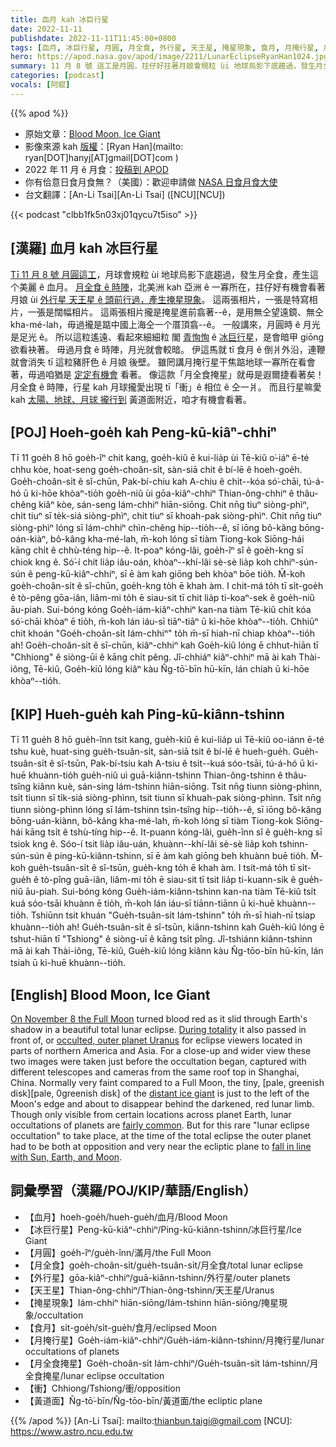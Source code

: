 ```yaml
---
title: 血月 kah 冰巨行星
date: 2022-11-11
publishdate: 2022-11-11T11:45:00+0800
tags: [血月, 冰巨行星, 月圓, 月全食, 外行星, 天王星, 掩星現象, 食月, 月掩行星, 月全食掩星, 衝, 黃道面]
hero: https://apod.nasa.gov/apod/image/2211/LunarEclipseRyanHan1024.jpg
summary: 11 月 8 號 這工是月圓，拄仔好拄著月娘會規粒 ùi 地球烏影下底趨過，發生月全食，產生這个美麗 ê 血月。
categories: [podcast]
vocals: [阿錕]
---
```


{{% apod %}}

- 原始文章：[Blood Moon, Ice Giant](https://apod.nasa.gov/apod/ap221111.html)
- 影像來源 kah [版權][copyright]：[Ryan Han](mailto: ryan[DOT]hanyj[AT]gmail[DOT]com )
- 2022 年 11 月 ê 月食：[投稿到 APOD](https://www.facebook.com/media/set/?set=a.154926410569278&type=3)
- 你有佮意日食月食無？（美國）：歡迎申請做 [NASA 日食月食大使](https://astrosociety.org/education-outreach/amateur-astronomers/eclipse-ambassadors/program.html)
- 台文翻譯：[An-Li Tsai][An-Li Tsai] ([NCU][NCU])

{{< podcast "clbb1fk5n03xj01qycu7t5iso" >}}

## [漢羅] 血月 kah 冰巨行星
[Tī 11 月 8 號 月圓這工][On November 8 the Full Moon]，月球會規粒 ùi 地球烏影下底趨過，發生月全食，產生這个美麗 ê 血月。
[月全食 ê 時陣][During totality]，北美洲 kah 亞洲 ê 一寡所在，拄仔好有機會看著月娘 ùi [外行星 天王星 ê 頭前行過，產生掩星現象][occulted, outer planet Uranus]。
這兩張相片，一張是特寫相片，一張是闊幅相片。
這兩張相片攏是掩星進前翕著--ê，是用無仝望遠鏡、無仝 kha-mé-lah，毋過攏是踮中國上海仝一个厝頂翕--ê。
一般講來，月圓時 ê 月光是足光 ê。
所以這粒遙遠、看起來細細粒 閣 [青恂恂][pale, greenish disk] ê [冰巨行星][distant ice giant]，是會暗甲 giōng 欲看袂著。
毋過月食 ê 時陣，月光就會較暗。
伊這馬就 tī 食月 ê 倒爿外沿，連鞭就會消失 tī 這粒豬肝色 ê 月娘 後壁。
雖罔講月掩行星干焦踮地球一寡所在看會著，毋過咱猶是 [定定有機會][fairly common] 看著。
像這款「月全食掩星」就毋是遐爾捷看著矣！
月全食 ê 時陣，行星 kah 月球攏愛出現 tī「衝」ê 相位 ê 仝一爿。
而且行星嘛愛 kah [太陽、地球、月球 攏行到][fall in line with Sun, Earth, and Moon] 黃道面附近，咱才有機會看著。

## [POJ] Hoeh-goe̍h kah Peng-kū-kiâⁿ-chhiⁿ
Tī 11 goe̍h 8 hō goe̍h-îⁿ chit kang, goe̍h-kiû ē kui-lia̍p ùi Tē-kiû o͘-iáⁿ ē-té chhu kòe, hoat-seng goe̍h-choân-si̍t, sàn-siā chit ê bí-lē ê hoeh-goe̍h.
Goe̍h-choân-si̍t ê sî-chūn, Pak-bí-chiu kah A-chiu ê chi̍t--kóa só͘-chāi, tú-á-hó ū ki-hōe khòaⁿ-tio̍h goe̍h-niû ùi gōa-kiâⁿ-chhiⁿ Thian-ông-chhiⁿ ê thâu-chêng kiâⁿ kòe, sán-seng Iám-chhiⁿ hiān-siōng.
Chit nn̄g tiuⁿ siòng-phìⁿ, chi̍t tiuⁿ sī te̍k-siá siòng-phìⁿ, chit tiuⁿ sī khoah-pak siòng-phìⁿ.
Chit nn̄g tiuⁿ siòng-phìⁿ lóng sī Iám-chhiⁿ chìn-chêng hip--tio̍h--ê, sī iōng bô-kâng bōng-oán-kiàⁿ, bô-kâng kha-mé-lah, m̄-koh lóng sī tiàm Tiong-kok Siōng-hái kāng chi̍t ê chhù-téng hip--ê.
It-poaⁿ kóng-lâi, goe̍h-îⁿ sî ê goe̍h-kng sī chiok kng ê.
Só͘-í chit lia̍p iâu-oán, khòaⁿ--khí-lâi sè-sè lia̍p koh chhiⁿ-sún-sún ê peng-kū-kiâⁿ-chhiⁿ, sī ē àm kah giōng beh khòaⁿ bōe tio̍h.
M̄-koh goe̍h-choân-si̍t ê sî-chūn, goe̍h-kng to̍h ē khah àm.
I chit-má to̍h tī si̍t-goe̍h ê tò-pêng gōa-iân, liâm-mi to̍h ē siau-sit tī chit lia̍p ti-koaⁿ-sek ê goe̍h-niû āu-piah.
Sui-bóng kóng Goe̍h-iám-kiâⁿ-chhiⁿ kan-na tiàm Tē-kiû chi̍t kóa só͘-chāi khòaⁿ ē tio̍h, m̄-koh lán iáu-sī tiāⁿ-tiāⁿ ū ki-hōe khòaⁿ--tio̍h.
Chhiūⁿ chit khoán "Goe̍h-choân-si̍t Iám-chhiⁿ" to̍h m̄-sī hiah-nī chiap khòaⁿ--tio̍h ah!
Goe̍h-choân-si̍t ê sî-chūn, kiâⁿ-chhiⁿ kah Goe̍h-kiû lóng ē chhut-hiān tī "Chhiong" ê siòng-ūi ê kāng chi̍t pêng.
Jî-chhiáⁿ kiâⁿ-chhiⁿ mā ài kah Thài-iông, Tē-kiû, Goe̍h-kiû lóng kiâⁿ kàu N̂g-tō͘-bīn hū-kīn, lán chiah ū ki-hōe khòaⁿ--tio̍h.



## [KIP] Hueh-gue̍h kah Ping-kū-kiânn-tshinn
Tī 11 gue̍h 8 hō gue̍h-înn tsit kang, gue̍h-kiû ē kui-lia̍p uì Tē-kiû oo-iánn ē-té tshu kuè, huat-sing gue̍h-tsuân-si̍t, sàn-siā tsit ê bí-lē ê hueh-gue̍h.
Gue̍h-tsuân-si̍t ê sî-tsūn, Pak-bí-tsiu kah A-tsiu ê tsi̍t--kuá sóo-tsāi, tú-á-hó ū ki-huē khuànn-tio̍h gue̍h-niû uì guā-kiânn-tshinn Thian-ông-tshinn ê thâu-tsîng kiânn kuè, sán-sing Iám-tshinn hiān-siōng.
Tsit nn̄g tiunn siòng-phìnn, tsi̍t tiunn sī ti̍k-siá siòng-phìnn, tsit tiunn sī khuah-pak siòng-phìnn.
Tsit nn̄g tiunn siòng-phìnn lóng sī Iám-tshinn tsìn-tsîng hip--tio̍h--ê, sī iōng bô-kâng bōng-uán-kiànn, bô-kâng kha-mé-lah, m̄-koh lóng sī tiàm Tiong-kok Siōng-hái kāng tsi̍t ê tshù-tíng hip--ê.
It-puann kóng-lâi, gue̍h-înn sî ê gue̍h-kng sī tsiok kng ê.
Sóo-í tsit lia̍p iâu-uán, khuànn--khí-lâi sè-sè lia̍p koh tshinn-sún-sún ê ping-kū-kiânn-tshinn, sī ē àm kah giōng beh khuànn buē tio̍h.
M̄-koh gue̍h-tsuân-si̍t ê sî-tsūn, gue̍h-kng to̍h ē khah àm.
I tsit-má to̍h tī si̍t-gue̍h ê tò-pîng guā-iân, liâm-mi to̍h ē siau-sit tī tsit lia̍p ti-kuann-sik ê gue̍h-niû āu-piah.
Sui-bóng kóng Gue̍h-iám-kiânn-tshinn kan-na tiàm Tē-kiû tsi̍t kuá sóo-tsāi khuànn ē tio̍h, m̄-koh lán iáu-sī tiānn-tiānn ū ki-huē khuànn--tio̍h.
Tshiūnn tsit khuán "Gue̍h-tsuân-si̍t Iám-tshinn" to̍h m̄-sī hiah-nī tsiap khuànn--tio̍h ah!
Gue̍h-tsuân-si̍t ê sî-tsūn, kiânn-tshinn kah Gue̍h-kiû lóng ē tshut-hiān tī "Tshiong" ê siòng-uī ê kāng tsi̍t pîng.
Jî-tshiánn kiânn-tshinn mā ài kah Thài-iông, Tē-kiû, Gue̍h-kiû lóng kiânn kàu N̂g-tōo-bīn hū-kīn, lán tsiah ū ki-huē khuànn--tio̍h.

## [English] Blood Moon, Ice Giant
[On November 8 the Full Moon][On November 8 the Full Moon] turned blood red as it slid through Earth's shadow in a beautiful total lunar eclipse.
[During totality][During totality] it also passed in front of, or [occulted, outer planet Uranus][occulted, outer planet Uranus] for eclipse viewers located in parts of northern America and Asia.
For a close-up and wider view these two images were taken just before the occultation began, captured with different telescopes and cameras from the same roof top in Shanghai, China.
Normally very faint compared to a Full Moon, the tiny, [pale, greenish disk][pale, 0greenish disk] of the [distant ice giant][distant ice giant] is just to the left of the Moon's edge and about to disappear behind the darkened, red lunar limb.
Though only visible from certain locations across planet Earth, lunar occultations of planets are [fairly common][fairly common].
But for this rare "lunar eclipse occultation" to take place, at the time of the total eclipse the outer planet had to be both at opposition and very near the ecliptic plane to [fall in line with Sun, Earth, and Moon][fall in line with Sun, Earth, and Moon].


## 詞彙學習（漢羅/POJ/KIP/華語/English）
- 【血月】hoeh-goe̍h/hueh-gue̍h/血月/Blood Moon
- 【冰巨行星】Peng-kū-kiâⁿ-chhiⁿ/Ping-kū-kiânn-tshinn/冰巨行星/Ice Giant
- 【月圓】goe̍h-îⁿ/gue̍h-înn/滿月/the Full Moon
- 【月全食】goe̍h-choân-si̍t/gue̍h-tsuân-si̍t/月全食/total lunar eclipse
- 【外行星】gōa-kiâⁿ-chhiⁿ/guā-kiânn-tshinn/外行星/outer planets
- 【天王星】Thian-ông-chhiⁿ/Thian-ông-tshinn/天王星/Uranus
- 【掩星現象】Iám-chhiⁿ hiān-siōng/Iám-tshinn hiān-siōng/掩星現象/occultation
- 【食月】si̍t-goe̍h/si̍t-gue̍h/食月/eclipsed Moon
- 【月掩行星】Goe̍h-iám-kiâⁿ-chhiⁿ/Gue̍h-iám-kiânn-tshinn/月掩行星/lunar occultations of planets 
- 【月全食掩星】Goe̍h-choân-si̍t Iám-chhiⁿ/Gue̍h-tsuân-si̍t Iám-tshinn/月全食掩星/lunar eclipse occultation
- 【衝】Chhiong/Tshiong/衝/opposition
- 【黃道面】N̂g-tō͘-bīn/N̂g-tōo-bīn/黃道面/the ecliptic plane


{{% /apod %}}
[An-Li Tsai]: mailto:thianbun.taigi@gmail.com
[NCU]: https://www.astro.ncu.edu.tw

[copyright]: https://apod.nasa.gov/apod/fap/lib/about_apod.html#srapply
[License]: https://creativecommons.org/licenses/by/2.0/


[On November 8 the Full Moon]:https://earthsky.org/astronomy-essentials/total-lunar-eclipse-nov8-2022/
[During totality]:https://svs.gsfc.nasa.gov/5033
[occulted, outer planet Uranus]:https://www.space.com/see-the-moon-cozy-up-to-uranus-tonight-nov-8
[pale, greenish disk]:https://apod.nasa.gov/apod/ap010826.html
[distant ice giant]:https://www.planetary.org/articles/simon-the-realm-of-the-ice-giants
[fairly common]:http://www.lunar-occultations.com/iota/planets/planets.htm
[fall in line with Sun, Earth, and Moon]:https://universemagazine.com/en/the-sun-the-earth-the-moon-uranus-in-single-rank-fall-in/

